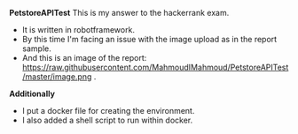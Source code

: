 
**PetstoreAPITest**
This is my answer to the hackerrank exam.

 - It is written in robotframework.
 - By this time I'm facing an issue with the image upload as in the report sample.
 - And this is an image of the report:
https://raw.githubusercontent.com/MahmoudIMahmoud/PetstoreAPITest/master/image.png
.

**Additionally**
- I put a docker file for creating the environment.
- I also added a shell script to run within docker.
